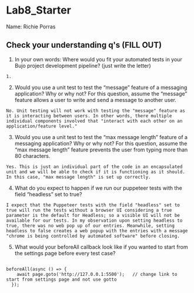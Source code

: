 # Lab8_Starter

Name: Richie Porras

## Check your understanding q's (FILL OUT)
1. In your own words: Where would you fit your automated tests in your Bujo project development pipeline? (just write the letter)

`1.`

2. Would you use a unit test to test the “message” feature of a messaging application? Why or why not? For this question, assume the “message” feature allows a user to write and send a message to another user.

`No. Unit testing will not work with testing the "message" feature as it is interacting between users. In other words, there multiple individual components involved that "interact with each other on an application/feature level."`

3. Would you use a unit test to test the “max message length” feature of a messaging application? Why or why not? For this question, assume the “max message length” feature prevents the user from typing more than 80 characters.

`Yes. This is just an individual part of the code in an encapsulated unit and we will be able to check if it is functioning as it should. In this case, "max message length" is set up correctly.`

4. What do you expect to happen if we run our puppeteer tests with the field “headless” set to true?

`I expect that the Puppeteer tests with the field "headless" set to true will run the tests without a browser UI considering a true parameter is the default for Headless; so a visible UI will not be available for our tests. In my observation upon setting headless to true, there was no web pop up of our entries. Meanwhile, setting headless to false creates a web popup with the entries with a message "chrome is being controlled by automated software" before closing.`

5. What would your beforeAll callback look like if you wanted to start from the settings page before every test case?
   
`````

beforeAll(async () => {
    await page.goto('http://127.0.0.1:5500');   // change link to start from settings page and not use gotto
  });

`````
  
   


